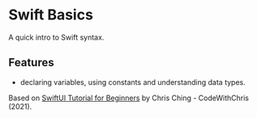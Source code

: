 # Swift Basics

A quick intro to Swift syntax.

## Features

- declaring variables, using constants and understanding data types.

Based on [SwiftUI Tutorial for Beginners](https://www.youtube.com/watch?v=F2ojC6TNwws) by Chris Ching - CodeWithChris (2021).
